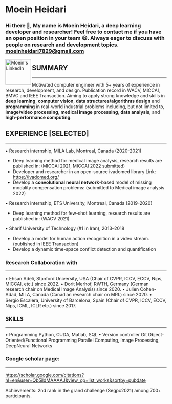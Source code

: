 # Moein Heidari

### Hi there 👋, My name is Moein Heidari, a deep learning developer and researcher! Feel free to contact me if you have an open position in your team 😄. Always eager to discuss with people on research and development topics. moeinheidari7829@gmail.com

<!-- <a href="https://twitter.com/MoeinHeidarii">
  <img align="left" alt="Moein Heidari | Twitter" width="80px" src="https://img.shields.io/badge/X-000000?style=for-the-badge&logo=x&logoColor=white
" />
</a> -->
<a href="https://www.linkedin.com/in/moein-heidari/">
  <img align="left" alt="Moein's LinkedIn" width="80px" src="https://img.shields.io/badge/LinkedIn-0077B5?style=for-the-badge&logo=linkedin&logoColor=white" />
</a>


## SUMMARY
------------
Motivated computer engineer with 5+ years of experience in research, development, and design. Publication record in WACV, MICCAI, BMVC and IEEE Transaction. Aiming to apply strong knowledge and skills in **deep learning**, **computer vision**, **data structures/algorithms design** and **programming** in real-world industrial problems including, but not limited to, **image/video processing**, **medical image processing**, **data analysis**, and **high-performance computing**.

## EXPERIENCE [SELECTED]
--------------------------
• Research internship, MILA Lab, Montreal, Canada (2020-2021)
 - Deep learning method for medical image analysis, research results are published in: 
 (MICCAI 2021, MICCAI 2022 submitted)
 - Developer and researcher in an open-source ivadomed library Link: https://ivadomed.org/ 
 - Develop a **convolutional neural network**-based model of missing modality compensation problems: 
 (submitted to Medical image analysis 2022)

• Research internship, ETS University, Montreal, Canada (2019-2020)
 - Deep learning method for few-shot learning, research results are published in: 
 (WACV 2021)

• Sharif University of Technology (#1 in Iran), 2013–2018
 - Develop a model for human action recognition in a video stream. 
 (published in IEEE Transaction)
 - Develop a dynamic time-space conflict detection and quantification 

### Research Collaboration with
-------
• Ehsan Adeli, Stanford University, USA (Chair of CVPR, ICCV, ECCV, Nips, MICCAI, etc.) since 2022.
• Dorit Merhof, RWTH, Germany (German research chair on Medical Image Analysis) since 2020.
• Julien Cohen-Adad, MILA, Canada (Canadian research chair on MRI.) since 2020.
• Sergio Escalera, University of Barcelona, Spain (Chair of CVPR, ICCV, ECCV, Nips, ICML, ICLR etc.) since 2017.

### SKILLS
-------
• Programming
 Python, CUDA, Matlab, SQL
• Version controller Git
 Object-Oriented/Functional Programming
 Parallel Computing, Image Processing, DeepNeural Networks

### Google scholar page:
-------------
https://scholar.google.com/citations?hl=en&user=Qb5ildMAAAAJ&view_op=list_works&sortby=pubdate

Achievements:
2nd rank in the grand challenge (Segpc2021) among 700+ participants.
